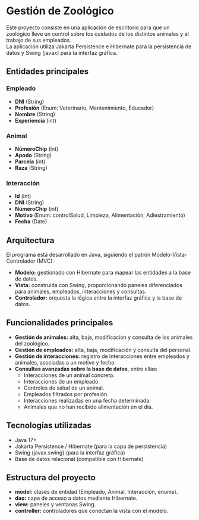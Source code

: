 # Gestión de Zoológico

Este proyecto consiste en una aplicación de escritorio para que un zoológico lleve un control sobre los cuidados de los distintos animales y el trabajo de sus empleados.  
La aplicación utiliza Jakarta Persistence e Hibernate para la persistencia de datos y Swing (javax) para la interfaz gráfica.

## Entidades principales

### Empleado
- **DNI** (String)  
- **Profesión** (Enum: Veterinario, Mantenimiento, Educador)  
- **Nombre** (String)  
- **Experiencia** (int)  

### Animal
- **NúmeroChip** (int)  
- **Apodo** (String)  
- **Parcela** (int)  
- **Raza** (String)  

### Interacción
- **Id** (int)  
- **DNI** (String)  
- **NúmeroChip** (int)  
- **Motivo** (Enum: controlSalud, Limpieza, Alimentación, Adiestramiento)  
- **Fecha** (Date)  

## Arquitectura

El programa está desarrollado en Java, siguiendo el patrón Modelo-Vista-Controlador (MVC):

- **Modelo:** gestionado con Hibernate para mapear las entidades a la base de datos.  
- **Vista:** construida con Swing, proporcionando paneles diferenciados para animales, empleados, interacciones y consultas.  
- **Controlador:** orquesta la lógica entre la interfaz gráfica y la base de datos.  

## Funcionalidades principales

- **Gestión de animales:** alta, baja, modificación y consulta de los animales del zoológico.  
- **Gestión de empleados:** alta, baja, modificación y consulta del personal.  
- **Gestión de interacciones:** registro de interacciones entre empleados y animales, asociadas a un motivo y fecha.  
- **Consultas avanzadas sobre la base de datos**, entre ellas:  
  - Interacciones de un animal concreto.  
  - Interacciones de un empleado.  
  - Controles de salud de un animal.  
  - Empleados filtrados por profesión.  
  - Interacciones realizadas en una fecha determinada.  
  - Animales que no han recibido alimentación en el día.  

## Tecnologías utilizadas

- Java 17+  
- Jakarta Persistence / Hibernate (para la capa de persistencia)  
- Swing (javax.swing) (para la interfaz gráfica)  
- Base de datos relacional (compatible con Hibernate)  

## Estructura del proyecto

- **model:** clases de entidad (Empleado, Animal, Interacción, enums).  
- **dao:** capa de acceso a datos mediante Hibernate.  
- **view:** paneles y ventanas Swing.  
- **controller:** controladores que conectan la vista con el modelo.  
